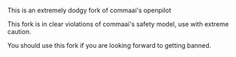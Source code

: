 This is an extremely dodgy fork of commaai's openpilot

This fork is in clear violations of commaai's safety model, use with extreme caution.

You should use this fork if you are looking forward to getting banned.